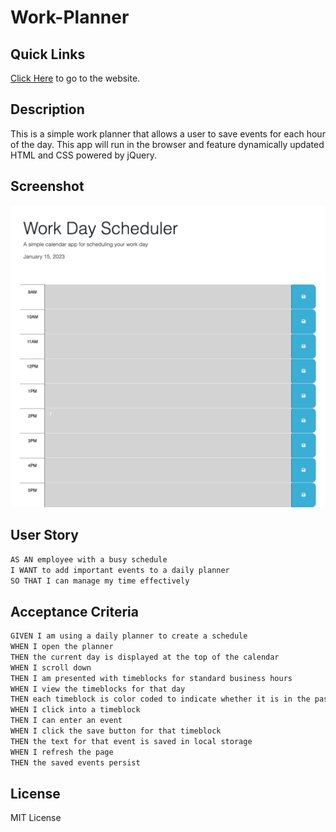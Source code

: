 # Work-Planner

## Quick Links

[Click Here](www.google.com) to go to the website. 

## Description

This is a simple work planner that allows a user to save events for each hour of the day. This app will run in the browser and feature dynamically updated HTML and CSS powered by jQuery. 

## Screenshot

![screenshot](./Assets/screencapture-file-Users-kellymclain-bootcamp-Homework-Work-Planner-Work-Planner-Develop-index-html-2023-01-15-21_14_04.png)

## User Story

```md
AS AN employee with a busy schedule
I WANT to add important events to a daily planner
SO THAT I can manage my time effectively
```

## Acceptance Criteria

```md
GIVEN I am using a daily planner to create a schedule
WHEN I open the planner
THEN the current day is displayed at the top of the calendar
WHEN I scroll down
THEN I am presented with timeblocks for standard business hours
WHEN I view the timeblocks for that day
THEN each timeblock is color coded to indicate whether it is in the past, present, or future
WHEN I click into a timeblock
THEN I can enter an event
WHEN I click the save button for that timeblock
THEN the text for that event is saved in local storage
WHEN I refresh the page
THEN the saved events persist
```

## License

MIT License 